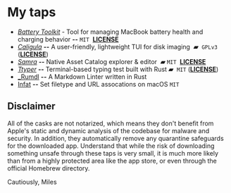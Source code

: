 # My taps

- [_Battery Toolkit_](https://github.com/mhaeuser/Battery-Toolkit) - Tool for managing MacBook battery health and charging behavior **--** `MIT`  [**LICENSE**](https://github.com/mhaeuser/Battery-Toolkit/blob/main/LICENSE.txt)
- [_Caligula_](https://github.com/ifd3f/caligula) **--** A user-friendly, lightweight TUI for disk imaging  **▰**  `GPLv3` ([**LICENSE**](https://github.com/ifd3f/caligula/blob/main/LICENSE))
- [_Samra_](https://github.com/NSAntoine/Samra) **--** Native Asset Catalog explorer & editor  **▰** `MIT`  [**LICENSE**](https://github.com/NSAntoine/Samra/blob/main/LICENSE)
- [_Ttyper_](https://github.com/max-niederman/ttyper) **--** Terminal-based typing test built with Rust **▰**  `MIT` ([**LICENSE**](https://github.com/max-niederman/ttyper/blob/main/LICENSE))
- [_Rumdl](https://github.com/rvben/rumdl) **--** A Markdown Linter written in Rust
- [Infat](https://github.com/philocalyst/infat) **--** Set filetype and URL assocations on macOS `MIT`

## Disclaimer

All of the casks are not notarized, which means they don't benefit from Apple's static and dynamic analysis of the codebase for malware and security. In addition, they automatically remove any quarantine safeguards for the downloaded app. Understand that while the risk of downloading something unsafe through these taps is very small, it is much more likely than from a highly protected area like the app store, or even through the official Homebrew directory.

Cautiously,
Miles

